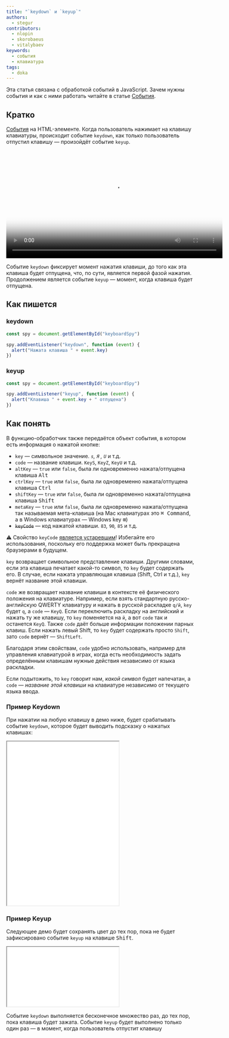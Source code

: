 ```yaml
---
title: "`keydown` и `keyup`"
authors:
  - stegur
contributors:
  - nlopin
  - skorobaeus
  - vitalybaev
keywords:
  - события
  - клавиатура
tags:
  - doka
---
```


Эта статья связана с обработкой событий в JavaScript. Зачем нужны события и как с ними работать читайте в статье [События](/js/events/).

## Кратко

[События](/js/events/) на HTML-элементе. Когда пользователь нажимает на клавишу клавиатуры, происходит событие `keydown`, как только пользователь отпустил клавишу — произойдёт событие `keyup`.

<video controls width="580" poster="images/poster.png">
  <source src="video/1.mp4" type="video/mp4">
  <source src="video/1_safari.mp4" type="video/mp4">
</video>

Событие `keydown` фиксирует момент нажатия клавиши, до того как эта клавиша будет отпущена, что, по сути, является первой фазой нажатия. Продолжением является событие `keyup` — момент, когда клавиша будет отпущена.

## Как пишется

### keydown

```js
const spy = document.getElementById("keyboardSpy")

spy.addEventListener("keydown", function (event) {
  alert("Нажата клавиша " + event.key)
})
```

### keyup

```js
const spy = document.getElementById("keyboardSpy")

spy.addEventListener("keyup", function (event) {
  alert("Клавиша " + event.key + " отпущена")
})
```

## Как понять

В функцию-обработчик также передаётся объект события, в котором есть информация о нажатой кнопке:

- `key` — символьное значение. *`s`, `Я` , `U`* и т.д.
- `code` — название клавиши. `KeyS`, `KeyZ`, `KeyU` и т.д.
- `altKey` — `true` или `false`, была ли одновременно нажата/отпущена клавиша <kbd>Alt</kbd>
- `ctrlKey` — `true` или `false`, была ли одновременно нажата/отпущена клавиша <kbd>Ctrl</kbd>
- `shiftKey` — `true` или `false`, была ли одновременно нажата/отпущена клавиша <kbd>Shift</kbd>
- `metaKey` — `true` или `false`, была ли одновременно нажата/отпущена так называемая мета-клавиша (на Mac клавиатурах это <kbd>⌘ Command</kbd>, а в Windows клавиатурах — Windows key <kbd>⊞</kbd>)
- ~~`keyCode`~~ — код нажатой клавиши. `83`*,* `90`*,* `85` и т.д.

<aside>

⚠ ️Свойство `keyCode` [является устаревшим](https://w3c.github.io/uievents/#dom-keyboardevent-keycode)! Избегайте его использования, поскольку его поддержка может быть прекращена браузерами в будущем.

</aside>

`key` возвращает символьное представление клавиши. Другими словами, если эта клавиша печатает какой-то символ, то `key` будет содержать его. В случае, если нажата управляющая клавиша (Shift, Ctrl и т.д.), `key` вернёт название этой клавиши.

`code` же возвращает название клавиши в контексте её физического положения на клавиатуре. Например, если взять стандартную русско-английскую QWERTY клавиатуру и нажать в русской раскладке `q/й`, `key` будет `q`, а `code` — `KeyQ`. Если переключить раскладку на английский и нажать ту же клавишу, то `key` поменяется на `й`, а вот `code` так и останется `KeyQ`. Также `code` даёт больше информации положении парных клавиш. Если нажать левый Shift, то `key` будет содержать просто `Shift`, зато `code` вернёт — `ShiftLeft`.

Благодаря этим свойствам, `code` удобно использовать, например для управления клавиатурой в играх, когда есть необходимость задать определённым клавишам нужные действия независимо от языка раскладки.

Если подытожить, то `key` говорит нам, _какой символ_ будет напечатан, а `code` — _название этой клавиши_ на клавиатуре независимо от текущего языка ввода.

### Пример Keydown

При нажатии на любую клавишу в демо ниже, будет срабатывать событие `keydown`, которое будет выводить подсказку о нажатых клавишах:

<iframe title="Подсказки о нажатой клавише при событии keydown — Element.Keydown/Keyup — Дока" src="demos/keydown/" height="440"></iframe>

### Пример Keyup

Следующее демо будет сохранять цвет до тех пор, пока не будет зафиксировано событие `keyup` на клавише <kbd>Shift</kbd>.

<iframe title="Событие keyup — Element.Keydown/Keyup — Дока" src="demos/keyup/" height="160"></iframe>

Событие `keydown` выполняется бесконечное множество раз, до тех пор, пока клавиша будет зажата. Событие `keyup` будет выполнено только один раз — в момент, когда пользователь отпустит клавишу
